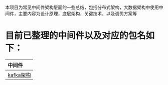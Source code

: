 本项目为常见中间件架构层面的一些总结，包括分布式架构，大数据架构中使用中间件，主要内容为设计原理，底层架构，关键技术，以及调优方案等
# 目前已整理的中间件以及对应的包名如下：

|中间件|
| :------ |
| [kafka架构](src/main/java/com/xiu/fastmiddleware/kafka/README.MD)|